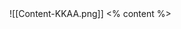 <grid filter="blur(30px)" drag="100 100" drop="0 0" class="fullImage">
![[Content-KKAA.png]]
</grid>
<grid class="content" drag="90 90" drop="5 5" align="center">
<% content %>
</grid>



